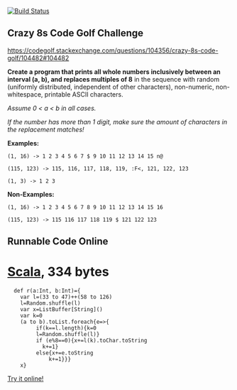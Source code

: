 [![Build Status](https://travis-ci.org/firephil/Crazy8s-intelij-sbt.svg?branch=master)](https://travis-ci.org/firephil/Crazy8s-intelij-sbt)

## Crazy 8s Code Golf Challenge

https://codegolf.stackexchange.com/questions/104356/crazy-8s-code-golf/104482#104482

**Create a program that prints all whole numbers inclusively between an interval (a, b), and replaces multiples of 8** 
in the sequence with random (uniformly distributed, independent of other characters), non-numeric, 
non-whitespace, printable ASCII characters.

*Assume 0 < a < b in all cases.*

*If the number has more than 1 digit, make sure the amount of characters in the replacement matches!*

**Examples:**

`(1, 16) -> 1 2 3 4 5 6 7 $ 9 10 11 12 13 14 15 n@`

`(115, 123) -> 115, 116, 117, 118, 119, :F<, 121, 122, 123`

`(1, 3) -> 1 2 3`

**Non-Examples:**

`(1, 16) -> 1 2 3 4 5 6 7 8 9 10 11 12 13 14 15 16`

`(115, 123) -> 115 116 117 118 119 $ 121 122 123`

## Runnable Code Online
# [Scala], 334 bytes

<!-- language-all: lang-scala -->

      def r(a:Int, b:Int)={
        var l=(33 to 47)++(58 to 126)
        l=Random.shuffle(l)
        var x=ListBuffer[String]()
        var k=0
        (a to b).toList.foreach{e=>{
             if(k==l.length){k=0
             l=Random.shuffle(l)}
             if (e%8==0){x+=l(k).toChar.toString
               k+=1}
             else{x+=e.toString
                 k+=1}}}
        x}

[Try it online!][TIO-jfjhl5fc]

[Scala]: http://www.scala-lang.org/
[TIO-jfjhl5fc]: https://tio.run/##dZBNS8QwEIbv/RVzERK6hK7rxyJEUE@CXvQoHtJ2uo2dTUqalULpb69Nq3aFNZeZMM@TeUmTKVKD3tfWeWjCRWSWCDOvrRH7g1cpoXjSjb8/FAW66A968JrEizK53UdRZNOP0YNnpQ1g69HkDdzVdRcBDAA5FuCYunk0fgVpKFyGEcCnckCSbTbgLVxc8zhml9vQr8@v@ESQnJeIphxTEDLiv2Yrl3Rvr95ps3tny7iSydQzFV5MufA28KKwDlVWdihv5xTT0QWrpCRBaHa@5N2PDf@k6I9VYHi2lTLhXRtLYlXY9VAqN5Y51wIDVLFcH9lIDQYNT8LfeD8LbT9@Zz0ynjm2TlabhPOoH74A "Scala – Try It Online"
